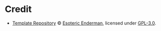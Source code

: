 # Credit

- [Template Repository][template] &copy; [Esoteric Enderman][template-author], licensed under [GPL-3.0][gpl-3.0].

<!-- Link aliases -->

<!-- Template -->

[template]: https://github.com/esoterictemplates/template
[template-version]: https://github.com/esoterictemplates/template/tree/3.0.0
[template-author]: https://enderman.dev

<!-- Licenses -->

[gpl-3.0]: ../LICENSE
